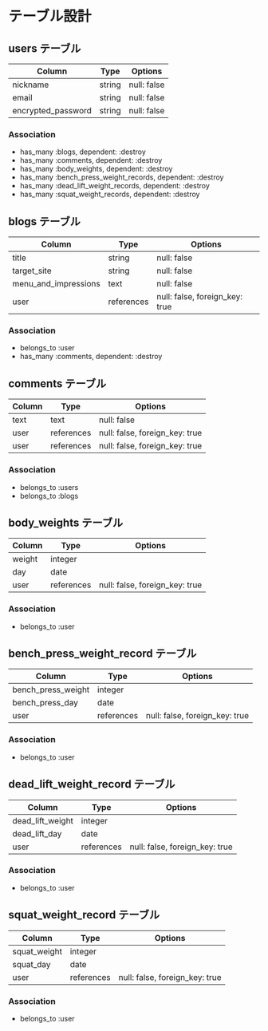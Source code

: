 # テーブル設計

## users テーブル

| Column             | Type   | Options     |
| ------------------ | ------ | ----------- |
| nickname           | string | null: false |
| email              | string | null: false |
| encrypted_password | string | null: false |

### Association
- has_many :blogs, dependent: :destroy
- has_many :comments, dependent: :destroy
- has_many :body_weights, dependent: :destroy
- has_many :bench_press_weight_records, dependent: :destroy
- has_many :dead_lift_weight_records, dependent: :destroy
- has_many :squat_weight_records, dependent: :destroy


## blogs テーブル

| Column               | Type       | Options                        |
| -------------------- | ---------- | ------------------------------ |
| title                | string     | null: false                    |
| target_site          | string     | null: false                    |
| menu_and_impressions | text       | null: false                    |
| user                 | references | null: false, foreign_key: true |

### Association

- belongs_to :user
- has_many :comments, dependent: :destroy

## comments テーブル

| Column | Type       | Options                        |
| ------ | ---------- | ------------------------------ |
| text   | text       | null: false                    |
| user   | references | null: false, foreign_key: true |
| user   | references | null: false, foreign_key: true |

### Association

- belongs_to :users
- belongs_to :blogs

## body_weights テーブル

| Column       | Type       | Options                        |
| ------------ | ---------- | ------------------------------ |
| weight       | integer    |                                |
| day          | date       |                                |
| user         | references | null: false, foreign_key: true |

### Association

- belongs_to :user

## bench_press_weight_record テーブル

| Column              | Type       | Options                        |
| ------------------- | ---------- | ------------------------------ |
| bench_press_weight  | integer    |                                |
| bench_press_day     | date       |                                |
| user                | references | null: false, foreign_key: true |

### Association

- belongs_to :user

## dead_lift_weight_record テーブル

| Column            | Type       | Options                        |
| ----------------- | ---------- | ------------------------------ |
| dead_lift_weight  | integer    |                                |
| dead_lift_day     | date       |                                |
| user              | references | null: false, foreign_key: true |

### Association

- belongs_to :user

## squat_weight_record テーブル

| Column        | Type       | Options                        |
| ------------- | ---------- | ------------------------------ |
| squat_weight  | integer    |                                |
| squat_day     | date       |                                |
| user          | references | null: false, foreign_key: true |

### Association

- belongs_to :user
